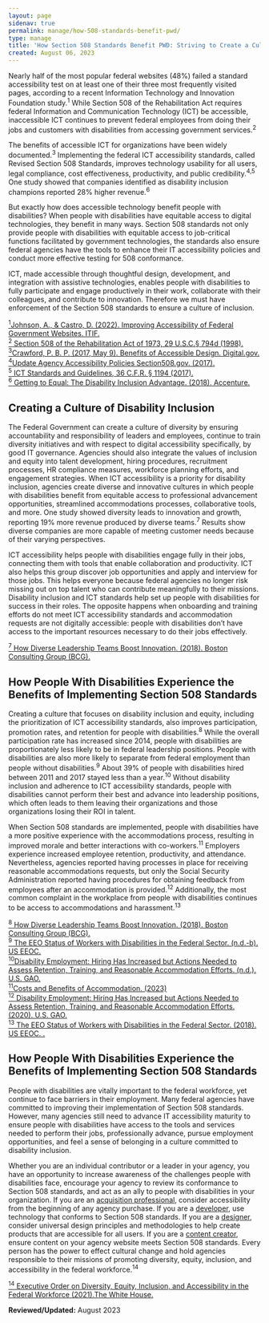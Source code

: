 ```yaml
---
layout: page
sidenav: true
permalink: manage/how-508-standards-benefit-pwd/
type: manage
title: 'How Section 508 Standards Benefit PWD: Striving to Create a Culture of Disability Inclusion'
created: August 06, 2023
---
```

Nearly half of the most popular federal websites (48%) failed a standard accessibility test on at least one of their three most frequently visited pages, according to a recent Information Technology and Innovation Foundation study.<sup>1</sup> While Section 508 of the Rehabilitation Act requires federal Information and Communication Technology (ICT) be accessible, inaccessible ICT continues to prevent federal employees from doing their jobs and customers with disabilities from accessing government services.<sup>2</sup>

The benefits of accessible ICT for organizations have been widely documented.<sup>3</sup> Implementing the federal ICT accessibility standards, called Revised Section 508 Standards, improves technology usability for all users, legal compliance, cost effectiveness, productivity, and public credibility.<sup>4,5</sup> One study showed that companies identified as disability inclusion champions reported 28% higher revenue.<sup>6</sup>

But exactly how does accessible technology benefit people with disabilities? When people with disabilities have equitable access to digital technologies, they benefit in many ways. Section 508 standards not only provide people with disabilities with equitable access to job-critical functions facilitated by government technologies, the standards also ensure federal agencies have the tools to enhance their IT accessibility policies and conduct more effective testing for 508 conformance.

ICT, made accessible through thoughtful design, development, and integration with assistive technologies, enables people with disabilities to fully participate and engage productively in their work, collaborate with their colleagues, and contribute to innovation. Therefore we must have enforcement of the Section 508  standards to ensure a culture of inclusion.

<a class="hover-large" href="https://itif.org/publications/2021/06/03/improving-accessibility-federal-government-websites/"><sup>1</sup>Johnson, A., & Castro, D. (2022). Improving Accessibility of Federal Government Websites. ITIF. </a>
<br>
<a class="hover-large" href="https://www.govinfo.gov/content/pkg/USCODE-2011-title29/html/USCODE-2011-title29-chap16-
subchapV-sec794d.htm"><sup>2</sup> Section 508 of the Rehabilitation Act of 1973, 29 U.S.C.§ 794d (1998).</a>
<br>
<a class="hover-large" href="https://digital.gov/2017/05/09/benefits-of-accessible-design/"><sup>3</sup>Crawford, P. B. P. (2017, May 9). Benefits of Accessible Design. Digital.gov.</a>
<br>
<a class="hover-large" href="https://www.section508.gov/manage/laws-and-policies/update-agency-policies/"><sup>4</sup>Update Agency Accessibility Policies Section508.gov. (2017).</a>
<br>
<a class="hover-large" href="https://www.access-board.gov/ict/ict-final-rule.pdf
subchapV-sec794d.htm"><sup>5</sup> ICT Standards and Guidelines, 36 C.F.R. § 1194 (2017).</a>
<br>
<a class="hover-large" href="https://www.accenture.com/_acnmedia/PDF-89/Accenture-Disability-Inclusion-Research-Report.pdf"><sup>6</sup> Getting to Equal: The Disability Inclusion Advantage. (2018). Accenture.</a>
<br>

## Creating a Culture of Disability Inclusion

The Federal Government can create a culture of diversity by ensuring accountability and responsibility of leaders and employees, continue to train diversity initiatives and with respect to digital accessibility specifically, by good IT governance. Agencies should also integrate the values of inclusion and equity into talent development, hiring procedures, recruitment processes, HR compliance measures, workforce planning efforts, and engagement strategies. When ICT accessibility is a priority for disability inclusion, agencies create diverse and innovative cultures in which people with disabilities benefit from equitable access to professional advancement opportunities, streamlined accommodations processes, collaborative tools, and more. One study showed diversity leads to innovation and growth, reporting 19% more revenue produced by diverse teams.<sup>7</sup> Results show diverse companies are more capable of meeting customer needs because of their varying perspectives. 

ICT accessibility helps people with disabilities engage fully in their jobs, connecting them with tools that enable collaboration and productivity. ICT also helps this group discover job opportunities and apply and interview for those jobs. This helps everyone because federal agencies no longer risk missing out on top talent who can contribute meaningfully to their missions. Disability inclusion and ICT standards help set up people with disabilities for success in their roles. The opposite happens when onboarding and training efforts do not meet ICT accessibility standards and accommodation requests are not digitally accessible: people with disabilities don’t have access to the important resources necessary to do their jobs effectively.

<a class="hover-large" href="https://www.bcg.com/publications/2018/how-diverse-leadership-teams-boost-innovation "><sup>7</sup> How Diverse Leadership Teams Boost Innovation. (2018). Boston Consulting Group (BCG).</a>
<br>

## How People With Disabilities Experience the Benefits of Implementing Section 508 Standards 
Creating a culture that focuses on disability inclusion and equity, including the prioritization of ICT accessibility standards, also improves participation, promotion rates, and retention for people with disabilities.<sup>8</sup> While the overall participation rate has increased since 2014, people with disabilities are proportionately less likely to be in federal leadership positions. People with disabilities are also more likely to separate from federal employment than people without disabilities.<sup>9</sup> About 39% of people with disabilities hired between 2011 and 2017 stayed less than a year.<sup>10</sup> Without disability inclusion and adherence to ICT accessibility standards, people with disabilities cannot perform their best and advance into leadership positions, which often leads to them leaving their organizations and those organizations losing their ROI in talent.

When Section 508 standards are implemented, people with disabilities have a more positive experience with the accommodations process, resulting in improved morale and better interactions with co-workers.<sup>11</sup> Employers experience increased employee retention, productivity, and attendance. Nevertheless, agencies reported having processes in place for receiving reasonable accommodations requests, but only the Social Security Administration reported having procedures for obtaining feedback from employees after an accommodation is provided.<sup>12</sup> Additionally, the most common complaint in the workplace from people with disabilities continues to be access to accommodations and harassment.<sup>13</sup>

<a class="hover-large" href="https://www.bcg.com/publications/2018/how-diverse-leadership-teams-boost-innovation "><sup>8</sup> How Diverse Leadership Teams Boost Innovation. (2018). Boston Consulting Group (BCG).</a>
<br>
<a class="hover-large" href="https://www.eeoc.gov/federal-sector/reports/eeo-status-workers-disabilities-federal-sector#_Toc99029603"><sup>9</sup> The EEO Status of Workers with Disabilities in the Federal Sector. (n.d.-b). US EEOC.</a>
<br>
<a class="hover-large" href="https://www.gao.gov/products/gao-20-384"><sup>10</sup>Disability Employment: Hiring Has Increased but Actions Needed to Assess Retention, Training, and Reasonable Accommodation Efforts. (n.d.). U.S. GAO.</a>
<br>
<a class="hover-large" href="https://askjan.org/topics/costs.cfm"><sup>11</sup>Costs and Benefits of Accommodation. (2023)</a>
<br>
<a class="hover-large" href="https://www.gao.gov/products/gao-20-384"><sup>12</sup> Disability Employment: Hiring Has Increased but Actions Needed to Assess Retention, Training, and Reasonable Accommodation Efforts. (2020). U.S. GAO.</a>
<br>
<a class="hover-large" href="https://www.eeoc.gov/federal-sector/reports/eeo-status-workers-disabilities-federal-sector#_Toc99029603"><sup>13</sup> The EEO Status of Workers with Disabilities in the Federal Sector. (2018). US EEOC. .</a>
<br>

## How People With Disabilities Experience the Benefits of Implementing Section 508 Standards 
People with disabilities are vitally important to the federal workforce, yet continue to face barriers in their employment. Many federal agencies have committed to improving their implementation of Section 508 standards. However, many agencies still need to advance IT accessibility maturity to ensure people with disabilities have access to the tools and services needed to perform their jobs, professionally advance, pursue employment opportunities, and feel a sense of belonging in a culture committed to disability inclusion.

Whether you are an individual contributor or a leader in your agency, you have an opportunity to increase awareness of the challenges people with disabilities face, encourage your agency to review its conformance to Section 508 standards, and act as an ally to people with disabilities in your organization. If you are an [acquisition professional](https://www.section508.gov/buy-sell/), consider accessibility from the beginning of any agency purchase. If you are a [developer](https://www.section508.gov/develop/software-websites/), use technology that conforms to Section 508 standards. If you are a [designer](https://www.section508.gov/develop/universal-design/), consider universal design principles and methodologies to help create products that are accessible for all users. If you are a [content creator](https://www.section508.gov/create/), ensure content on your agency website meets Section 508 standards. Every person has the power to effect cultural change and hold agencies responsible to their missions of promoting diversity, equity, inclusion, and accessibility in the federal workforce.<sup>14</sup>

<a class="hover-large" href="https://www.whitehouse.gov/briefing-room/presidential-actions/2021/06/25/executive-order-on-diversity-equity-inclusion-and-accessibility-in-the-federal-workforce/"><sup>14</sup> Executive Order on Diversity, Equity, Inclusion, and Accessibility in the Federal Workforce (2021).The White House.</a>
<br>



  

**Reviewed/Updated:** August 2023

